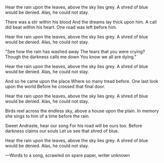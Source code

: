 Hear the rain upon the leaves, above the sky lies grey.
A shred of blue would be denied. Alas, he could not stay.

There was a stir within his blood
And the dreams lay thick upon him.
A call did beat within his heart.
One road was left before him.

Hear the rain upon the leaves, above the sky lies grey.
A shred of blue would be denied. Alas, he could not stay.

"See how the rain has washed away
The tears that you were crying?
Though the darkness calls me down
You know we all are dying."

Hear the rain upon the leaves, above the sky lies grey.
A shred of blue would be denied. Alas, he could not stay.

And so he came upon the place
Where so many tread before.
One last look upon the world
Before he crossed that final door.

Hear the rain upon the leaves, above the sky lies grey.
A shred of blue would be denied. Alas, he could not stay.

Birds reel across the endless sky, above a house upon the plain.
In memory she sings to him of a time before the rain.

Sweet Andraste, hear our song
For his road will be ours too.
Before darkness claims our souls
Let us see that shred of blue.

Hear the rain upon the leaves, above the sky lies grey.
A shred of blue would be denied. Alas, he could not stay.

—Words to a song, scrawled on spare paper, writer unknown
